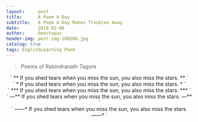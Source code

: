 ```yaml
---
layout:     post
title:      A Poem A Day
subtitle:   A Poem A Day Makes Troubles Away
date:       2018-02-06
author:     Oooctopus
header-img: post-img-180206.jpg
catalog: true
tags: EnglishLearning Poem
---
```


> Poems of Rabindranath Tagore

<script type="text/javascript" async src="https://cdn.mathjax.org/mathjax/latest/MathJax.js?config=TeX-MML-AM_CHTML"> </script>



<center>  ` ** If you shed tears when you miss the sun, you also miss the stars. ** ` </center>
<center>  ` * If you shed tears when you miss the sun, you also miss the stars. * ` </center>
<center>  ` *** If you shed tears when you miss the sun, you also miss the stars. *** ` </center>
<center>  ` —** If you shed tears when you miss the sun, you also miss the stars. —** ` </center>
<center>  ` ——* If you shed tears when you miss the sun, you also miss the stars. ——* ` </center>

